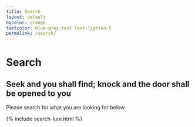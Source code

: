 ```yaml
---
title: Search
layout: default
bgcolor: orange
textcolor: blue-grey-text text-lighten-5
permalink: /search/
---
```


# Search

<span class="fa-stack subtlecircle" style="font-size:100px; background:rgba(255,166,0,0.1)">
<i class="fa fa-circle fa-stack-2x text-white"></i>
<i class="fa fa-search fa-stack-1x text-cityorange"></i>
</span>

## Seek and you shall find; knock and the door shall be opened to you

Please search for what you are looking for below.

{% include search-lunr.html %}
